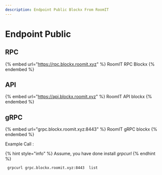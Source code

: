 ```yaml
---
description: Endpoint Public Blockx From RoomIT
---
```


# Endpoint Public

## RPC
{% embed url="https://rpc.blockx.roomit.xyz" %}
RoomIT RPC Blockx
{% endembed %}

## API
{% embed url="https://api.blockx.roomit.xyz" %}
RoomIT API blockx
{% endembed %}

## gRPC
{% embed url="grpc.blockx.roomit.xyz:8443" %}
RoomIT gRPC blockx
{% endembed %}

Example Call :

{% hint style="info" %}
Assume, you have done install _grpcurl_
{% endhint %}

```bash
 grpcurl grpc.blockx.roomit.xyz:8443  list
```


